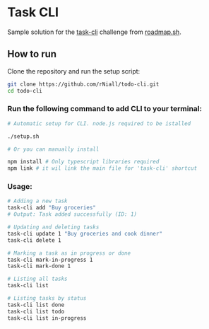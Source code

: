# Task CLI

Sample solution for the [task-cli](https://roadmap.sh/projects/task-tracker) challenge from [roadmap.sh](https://roadmap.sh/).

## How to run

Clone the repository and run the setup script:

```bash
git clone https://github.com/rNiall/todo-cli.git
cd todo-cli
```

### Run the following command to add CLI to your terminal:
```bash
# Automatic setup for CLI. node.js required to be istalled

./setup.sh

# Or you can manually install

npm install # Only typescript libraries required
npm link # it wil link the main file for 'task-cli' shortcut

```

### Usage:

```bash
# Adding a new task
task-cli add "Buy groceries"
# Output: Task added successfully (ID: 1)

# Updating and deleting tasks
task-cli update 1 "Buy groceries and cook dinner"
task-cli delete 1

# Marking a task as in progress or done
task-cli mark-in-progress 1
task-cli mark-done 1

# Listing all tasks
task-cli list

# Listing tasks by status
task-cli list done
task-cli list todo
task-cli list in-progress
```